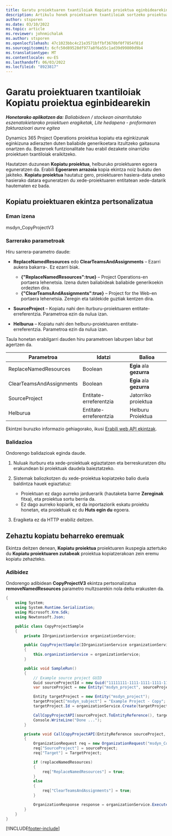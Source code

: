 ```yaml
---
title: Garatu proiektuaren txantiloiak Kopiatu proiektua eginbidearekin
description: Artikulu honek proiektuaren txantiloiak sortzeko proiektuari buruzko informazioa eskaintzen du Kopiatu proiektua ekintza pertsonalizatua erabiliz.
author: stsporen
ms.date: 03/10/2022
ms.topic: article
ms.reviewer: johnmichalak
ms.author: stsporen
ms.openlocfilehash: 47c1023bbc4c21e3571bffbf3670bf0f7854f81d
ms.sourcegitcommit: 6cfc50d89528df977a8f6a55c1ad39d99800d9b4
ms.translationtype: MT
ms.contentlocale: eu-ES
ms.lasthandoff: 06/03/2022
ms.locfileid: "8923817"
---
```

# <a name="develop-project-templates-with-copy-project"></a>Garatu proiektuaren txantiloiak Kopiatu proiektua eginbidearekin

_**Honetarako aplikatzen da:** Baliabideen / stockean oinarritutako eszenatokietarako proiektuen eragiketak, Lite hedapena - proformaren fakturazioari aurre egitea_

Dynamics 365 Project Operations proiektua kopiatu eta eginkizunak eginkizuna adierazten duten baliabide generikoetara itzultzeko gaitasuna onartzen du. Bezeroek funtzionalitate hau erabil dezakete oinarrizko proiektuen txantiloiak eraikitzeko.

Hautatzen duzunean **Kopiatu proiektua**, helburuko proiektuaren egoera eguneratzen da. Erabili **Egoeraren arrazoia** kopia ekintza noiz bukatu den jakiteko. **Kopiatu proiektua** hautatuz gero, proiektuaren hasiera-data uneko hasierako datara eguneratzen du xede-proiektuaren entitatean xede-datarik hautematen ez bada.

## <a name="copy-project-custom-action"></a>Kopiatu proiektuaren ekintza pertsonalizatua

### <a name="name"></a>Eman izena 

msdyn\_CopyProjectV3

### <a name="input-parameters"></a>Sarrerako parametroak

Hiru sarrera-parametro daude:

- **ReplaceNamedResources** edo **ClearTeamsAndAssignments** – Ezarri aukera bakarra-. Ez ezarri biak.

    - **\{"ReplaceNamedResources":true\}** – Project Operations-en portaera lehenetsia. Izena duten baliabideak baliabide generikoekin ordezten dira.
    - **\{"ClearTeamsAndAssignments":true\}** – Project for the Web-en portaera lehenetsia. Zeregin eta taldekide guztiak kentzen dira.

- **SourceProject** – Kopiatu nahi den iturburu-proiektuaren entitate-erreferentzia. Parametroa ezin da nulua izan.
- **Helburua** – Kopiatu nahi den helburu-proiektuaren entitate-erreferentzia. Parametroa ezin da nulua izan.

Taula honetan erabilgarri dauden hiru parametroen laburpen labur bat agertzen da.

| Parametroa                | Idatzi             | Balioa                 |
|--------------------------|------------------|-----------------------|
| ReplaceNamedResources    | Boolean          | **Egia** ala **gezurra** |
| ClearTeamsAndAssignments | Boolean          | **Egia** ala **gezurra** |
| SourceProject            | Entitate-erreferentzia | Jatorriko proiektua    |
| Helburua                   | Entitate-erreferentzia | Helburu Proiektua    |

Ekintzei buruzko informazio gehiagorako, ikusi [Erabili web API ekintzak](/powerapps/developer/common-data-service/webapi/use-web-api-actions).

### <a name="validations"></a>Balidazioa

Ondorengo balidazioak eginda daude.

1. Nuluak iturburu eta xede-proiektuak egiaztatzen eta berreskuratzen ditu erakundean bi proiektuak daudela baieztatzeko.
2. Sistemak baliozkotzen du xede-proiektua kopiatzeko balio duela baldintza hauek egiaztatuz:

    - Proiektuan ez dago aurreko jarduerarik (hautaketa barne **Zereginak** fitxa), eta proiektua sortu berria da.
    - Ez dago aurreko kopiarik, ez da inportaziorik eskatu proiektu honetan, eta proiektuak ez du **Huts egin du** egoera.

3. Eragiketa ez da HTTP erabiliz deitzen.

## <a name="specify-fields-to-copy"></a>Zehaztu kopiatu beharreko eremuak

Ekintza deitzen denean, **Kopiatu proiektua** proiektuaren ikuspegia aztertuko du **Kopiatu proiektuaren zutabeak** proiektua kopiatzerakoan zein eremu kopiatu zehazteko.

### <a name="example"></a>Adibidez

Ondorengo adibidean **CopyProjectV3** ekintza pertsonalizatua **removeNamedResources** parametro multzoarekin nola deitu erakusten da.

```C#
{
    using System;
    using System.Runtime.Serialization;
    using Microsoft.Xrm.Sdk;
    using Newtonsoft.Json;

    public class CopyProjectSample
    {
        private IOrganizationService organizationService;

        public CopyProjectSample(IOrganizationService organizationService)
        {
            this.organizationService = organizationService;
        }

        public void SampleRun()
        {
            // Example source project GUID
            Guid sourceProjectId = new Guid("11111111-1111-1111-1111-111111111111");
            var sourceProject = new Entity("msdyn_project", sourceProjectId);

            Entity targetProject = new Entity("msdyn_project");
            targetProject["msdyn_subject"] = "Example Project - Copy";
            targetProject.Id = organizationService.Create(targetProject);

            CallCopyProjectAPI(sourceProject.ToEntityReference(), targetProject.ToEntityReference(), copyOption, true, false);
            Console.WriteLine("Done ...");
        }

        private void CallCopyProjectAPI(EntityReference sourceProject, EntityReference TargetProject, bool replaceNamedResources = true, bool clearTeamsAndAssignments = false)
        {
            OrganizationRequest req = new OrganizationRequest("msdyn_CopyProjectV3");
            req["SourceProject"] = sourceProject;
            req["Target"] = TargetProject;

            if (replaceNamedResources)
            {
                req["ReplaceNamedResources"] = true;
            }
            else
            {
                req["ClearTeamsAndAssignments"] = true;
            }

            OrganizationResponse response = organizationService.Execute(req);
        }
    }
}
```

[!INCLUDE[footer-include](../includes/footer-banner.md)]
